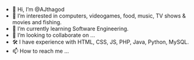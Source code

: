 - 👋 Hi, I’m @AJthagod
- 👀 I’m interested in computers, videogames, food, music, TV shows & movies and fishing.
- 🌱 I’m currently learning Software Engineering.
- 💞️ I’m looking to collaborate on ...
- 🛠  I have experience with HTML, CSS, JS, PHP, Java, Python, MySQL.
- 📫 How to reach me ...

<!---
AJthagod/AJthagod is a ✨ special ✨ repository because its `README.md` (this file) appears on your GitHub profile.
You can click the Preview link to take a look at your changes.
--->
